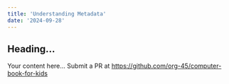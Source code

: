 ```yaml
---
title: 'Understanding Metadata'
date: '2024-09-28'
---
```


## Heading...
Your content here...
Submit a PR at https://github.com/org-45/computer-book-for-kids
